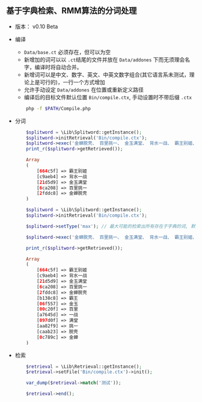 ## 基于字典检索、RMM算法的分词处理

- 版本： v0.10 Beta

- 编译
    + `Data/base.ct` 必须存在，但可以为空
    + 新增加的词可以以 `.ct`结尾的文件并放在 `Data/addones` 下而无须理会名字，编译时将自动合并。
    + 新增词可以是中文、数字、英文、中英文数字组合(其它语言系未测试，理论上是可行的)，一行一个方式增加
    + 允许手动设定 `Data/addones` 在位置或重新定义路径
    + 编译后的目标文件默认位置 `Bin/compile.ctx`, 手动设置时不带后缀 `.ctx`

    ```sh
        php -f $PATH/Compile.php
    ```

- 分词

    ```php
        $splitword = \Lib\Splitword::getInstance();
        $splitword->initRetrieval('Bin/compile.ctx');
        $splitword->exec('金蝉脱壳、 百里挑一、 金玉满堂、 背水一战、 霸王别姬、');
        print_r($splitword->getRetrieved());

        Array
        (
            [664c5f] => 霸王别姬
            [c9aeb4] => 背水一战
            [21d5d9] => 金玉满堂
            [6ca208] => 百里挑一
            [2fddc8] => 金蝉脱壳
        )
    ```

    ```php
        $splitword = \Lib\Splitword::getInstance();
        $splitword->initRetrieval('Bin/compile.ctx');

        $splitword->setType('max'); // 最大可能的检索出所有存在于字典的词, 默认： general (小写)

        $splitword->exec('金蝉脱壳、 百里挑一、 金玉满堂、 背水一战、 霸王别姬、');

        print_r($splitword->getRetrieved());

        Array
        (
            [664c5f] => 霸王别姬
            [c9aeb4] => 背水一战
            [21d5d9] => 金玉满堂
            [6ca208] => 百里挑一
            [2fddc8] => 金蝉脱壳
            [b138c8] => 霸王
            [06f557] => 金玉
            [00c20f] => 百里
            [a7645d] => 一战
            [097d0f] => 满堂
            [aa82f9] => 挑一
            [caab23] => 脱壳
            [0c789c] => 金蝉
        )
    ```

- 检索

    ```php
        $retrieval = \Lib\Retrieval::getInstance();
        $retrieval->setFile('Bin/compile.ctx')->init();

        var_dump($retrieval->match('测试'));

        $retrieval->end();
    ```